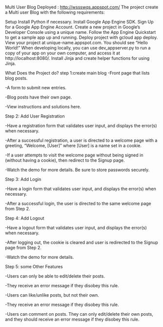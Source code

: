 Multi User Blog
Deployed : http://wssswqs.appspot.com/
The project create a Multi user Blog with the following requirements:



Setup
Install Python if necessary.
Install Google App Engine SDK.
Sign Up for a Google App Engine Account.
Create a new project in Google’s Developer Console using a unique name.
Follow the App Engine Quickstart to get a sample app up and running.
Deploy project with gcloud app deploy.
View your project at unique-name.appspot.com.
You should see “Hello World!”
When developing locally, you can use dev_appserver.py to run a copy of your app on your own computer, and access it at http://localhost:8080/.
Install Jinja and create helper functions for using Jinja.

What Does the Project do?
step 1:create main blog
-Front page that lists blog posts.

-A form to submit new entries.

-Blog posts have their own page.

-View instructions and solutions here.

Step 2: Add User Registration

-Have a registration form that validates user input, and displays the error(s) when necessary.

-After a successful registration, a user is directed to a welcome page with a greeting, “Welcome, [User]” where [User] is a name set in a cookie.

-If a user attempts to visit the welcome page without being signed in (without having a cookie), then redirect to the Signup page.

-Watch the demo for more details.
Be sure to store passwords securely.

Step 3: Add Login

-Have a login form that validates user input, and displays the error(s) when necessary.

-After a successful login, the user is directed to the same welcome page from Step 2.


Step 4: Add Logout

-Have a logout form that validates user input, and displays the error(s) when necessary.

-After logging out, the cookie is cleared and user is redirected to the Signup page from Step 2.

-Watch the demo for more details.

Step 5: some Other Features

-Users can only be able to edit/delete their posts. 

-They receive an error message if they disobey this rule.

-Users can like/unlike posts, but not their own. 

-They receive an error message if they disobey this rule.

-Users can comment on posts. They can only edit/delete their own posts, and they should receive an error message if they disobey this rule.



